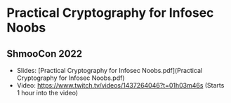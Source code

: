 # Practical Cryptography for Infosec Noobs
## ShmooCon 2022
- Slides: [Practical Cryptography for Infosec Noobs.pdf](Practical Cryptography for Infosec Noobs.pdf)
- Video: https://www.twitch.tv/videos/1437264046?t=01h03m46s (Starts 1 hour into the video)

